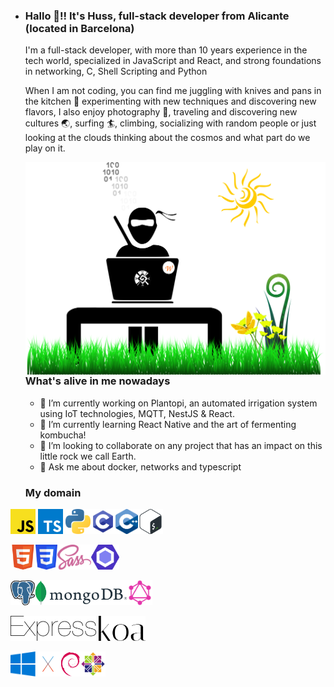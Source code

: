 - ### Hallo 🖖!! It's Huss, full-stack developer from Alicante (located in Barcelona)

  I'm a full-stack developer, with more than 10 years experience in the tech world, specialized in JavaScript and React, and strong foundations in networking, C, Shell Scripting and Python

  When I am not coding, you can find me juggling with knives and pans in the kitchen 🥘 experimenting with new techniques and discovering new flavors, I also enjoy photography 📸, traveling and discovering new cultures 🌏, surfing 🏄, climbing, socializing with random people or just looking at the clouds thinking about the cosmos and what part do we play on it.

  <img align="right" alt="illustration of web developer ninja with grass" src="./assets/NinjaDesktop.svg" width="500" height="340" />

  ### What's alive in me nowadays

  - 🔭 I’m currently working on Plantopi, an automated irrigation system using IoT technologies, MQTT, NestJS & React.
  - 🌱 I’m currently learning React Native and the art of fermenting kombucha!
  - 👯 I’m looking to collaborate on any project that has an impact on this little rock we call Earth.
  - 💬 Ask me about docker, networks and typescript

  ### My domain

<img height="40" alt="Javascript" src="./assets/javascript.svg">  <img height="40" alt="Typescript" src="./assets/typescript-icon.svg">  <img height="40" alt="Python" src="./assets/Python.svg"><img height="40" alt="C" src="./assets/c.svg"><img height="40" alt="C++" src="./assets/c++.svg"><img height="40" alt="Bash" src="./assets/Bash.svg">
  
<img height="40" alt="HTML5" src="./assets/HTML5.svg"><img height="40" alt="CSS" src="./assets/CSS3.svg"><img height="40" alt="Sass" src="./assets/sass.svg"><img height="40" alt="Eslint" src="./assets/eslint.svg">
  
<img height="40" alt="PostgreSQL" src="./assets/postgresql.svg"><img height="40" alt="MongoDB" src="./assets/mongodb.svg"><img height="40" alt="GraphQL" src="./assets/GraphQL.svg">
  
<img height="40" alt="ExpressJS" src="./assets/express.svg">  <img height="40" alt="Koa" src="./assets/koa.svg">
  
<img height="40" alt="Windows" src="./assets/windows.svg"><img height="40" alt="MacOS" src="./assets/osx.svg"><img height="40" alt="Debian" src="./assets/debian.svg"><img height="40" alt="CentOS" src="./assets/centos.svg">
